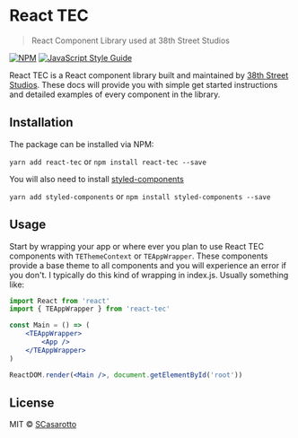 # React TEC

> React Component Library used at 38th Street Studios

[![NPM](https://img.shields.io/npm/v/react-tec.svg)](https://www.npmjs.com/package/react-tec) [![JavaScript Style Guide](https://img.shields.io/badge/code_style-standard-brightgreen.svg)](https://standardjs.com)

React TEC is a React component library built and maintained by [38th Street Studios](https://www.38thstreetstudios.com/). These docs will provide you with simple get started instructions and detailed examples of every component in the library.

## Installation

The package can be installed via NPM:

`yarn add react-tec` or `npm install react-tec --save`

You will also need to install [styled-components](https://www.styled-components.com/)

`yarn add styled-components` or `npm install styled-components --save`

## Usage

Start by wrapping your app or where ever you plan to use React TEC components with `TEThemeContext` or `TEAppWrapper`. These components provide a base theme to all components and you will experience an error if you don't. I typically do this kind of wrapping in index.js. Usually something like:

```jsx
import React from 'react'
import { TEAppWrapper } from 'react-tec'

const Main = () => (
    <TEAppWrapper>
        <App />
    </TEAppWrapper>
)

ReactDOM.render(<Main />, document.getElementById('root'))
```

## License

MIT © [SCasarotto](https://github.com/SCasarotto)
